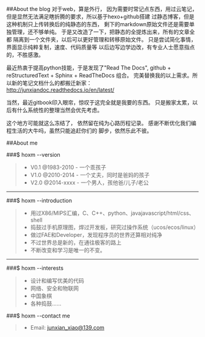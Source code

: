 ##About the blog
对于web，算是外行， 因为需要时常记点东西，用过云笔记，
但是显然无法满足瞎折腾的要求，所以基于hexo+github搭建
过静态博客，但是这种机制只上传转换后的纯静态的东西，
剩下的markdown原始文件还是需要单独管理，还不够单纯。
于是又改造了一下，把静态的全提炼出来，所有的文章全都
隔离到一个文件夹，以后可以更好管理和转移原始文件。
只是尝试简化事情，界面显示纯粹复制，速度、代码质量等
以后边写边学边改，有专业人士愿意指点的，不胜感激。

最近热衷于提高python技能，于是发现了"Read The Docs",
github + reStructuredText + Sphinx + ReadTheDocs 组合。
完美替换我的以上需求。所以新的笔记文档什么的都搬迁新家：
http://junxiandoc.readthedocs.io/en/latest/

当然，最近gitbook印入眼帘，惊叹于这完全就是我要的东西。
只是搬家太累，以后有什么系统性的整理当然会优先考虑。

这个地方可能就这么冻结了， 依然留在纯为心路历程记录。
感谢不断优化我们编程生活的大牛吗，虽然只能追赶你们的
脚步，依然乐此不彼。

##About me

###$ hoxm \-\-version
> + V0.1 @1983-2010	- 一个乖孩子
> + V1.0 @2010-2014	- 一个丈夫，同时是爸妈的孩子
> + V2.0 @2014-xxxx	- 一个男人，孩他爸/儿子/老公

----

###$ hoxm \-\-introduction
> + 用过X86/MIPS汇编，C、C++、python、javajavascript/html/css、shell
> + 捣鼓过手机原理图，焊过开发板，研究过操作系统（ucos/ecos/linux）
> + 做过FAE和Developer，发现程序员的世界还算相对纯净
> + 不过世界总是新的，在通往极客的路上
> + 不断改变和学习是唯一的不变。

----

###$ hoxm \-\-interests
> + 设计和编写优美的代码
> + 网络、安全和物联网
> + 中国象棋
> + 各种捣鼓……


###$ hoxm \-\-contact me
> + Email: junxian_xiao@139.com

